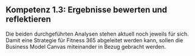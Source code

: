 <!--include-start-->
## Kompetenz 1.3: Ergebnisse bewerten und reflektieren

Die beiden durchgeführten Analysen stehen aktuell noch jeweils für sich. Damit eine Strategie für Fitness 365 abgeleitet werden kann, sollen die Business Model Canvas miteinander in Bezug gebracht werden.
<!--include-end-->
